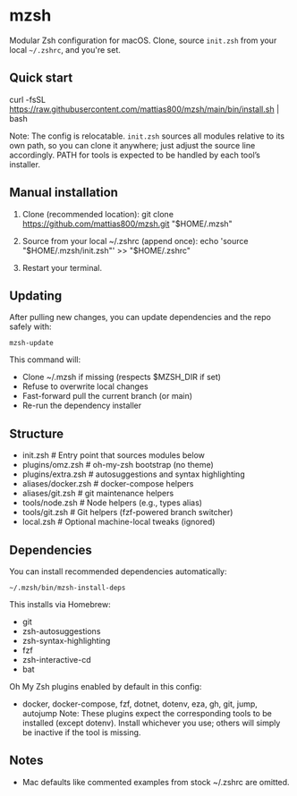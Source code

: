 # mzsh

Modular Zsh configuration for macOS. Clone, source `init.zsh` from your local `~/.zshrc`, and you're set.

## Quick start

curl -fsSL https://raw.githubusercontent.com/mattias800/mzsh/main/bin/install.sh | bash

Note: The config is relocatable. `init.zsh` sources all modules relative to its own path, so you can clone it anywhere; just adjust the source line accordingly. PATH for tools is expected to be handled by each tool’s installer.

## Manual installation

1) Clone (recommended location):
   git clone https://github.com/mattias800/mzsh.git "$HOME/.mzsh"

2) Source from your local ~/.zshrc (append once):
   echo 'source "$HOME/.mzsh/init.zsh"' >> "$HOME/.zshrc"

3) Restart your terminal.

## Updating

After pulling new changes, you can update dependencies and the repo safely with:

```
mzsh-update
```

This command will:
- Clone ~/.mzsh if missing (respects $MZSH_DIR if set)
- Refuse to overwrite local changes
- Fast-forward pull the current branch (or main)
- Re-run the dependency installer

## Structure
- init.zsh                # Entry point that sources modules below
- plugins/omz.zsh         # oh-my-zsh bootstrap (no theme)
- plugins/extra.zsh       # autosuggestions and syntax highlighting
- aliases/docker.zsh      # docker-compose helpers
- aliases/git.zsh         # git maintenance helpers
- tools/node.zsh          # Node helpers (e.g., types alias)
- tools/git.zsh           # Git helpers (fzf-powered branch switcher)
- local.zsh               # Optional machine-local tweaks (ignored)

## Dependencies
You can install recommended dependencies automatically:

    ~/.mzsh/bin/mzsh-install-deps

This installs via Homebrew:
- git
- zsh-autosuggestions
- zsh-syntax-highlighting
- fzf
- zsh-interactive-cd
- bat

Oh My Zsh plugins enabled by default in this config:
- docker, docker-compose, fzf, dotnet, dotenv, eza, gh, git, jump, autojump
Note: These plugins expect the corresponding tools to be installed (except dotenv). Install whichever you use; others will simply be inactive if the tool is missing.


## Notes
- Mac defaults like commented examples from stock ~/.zshrc are omitted.

